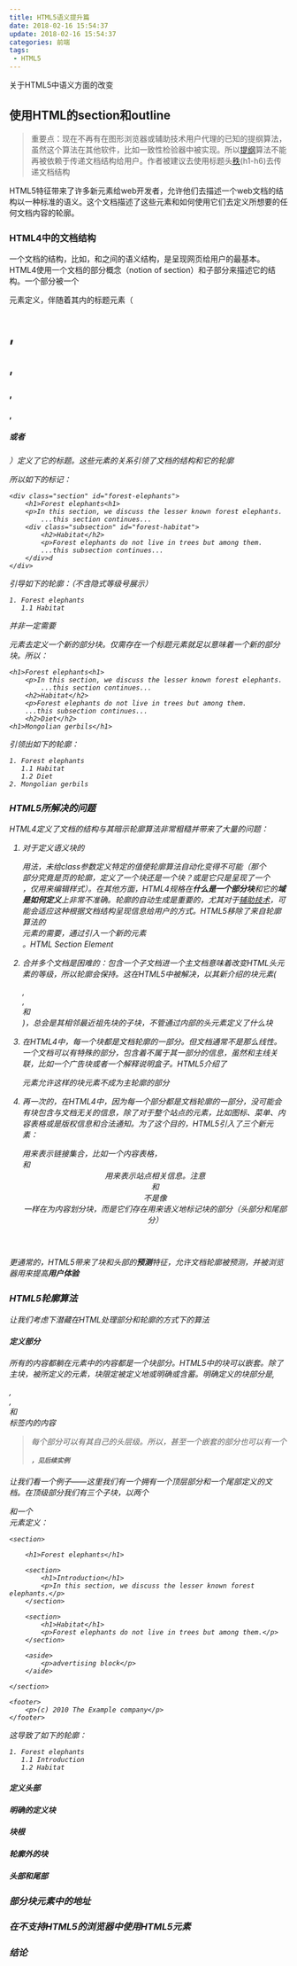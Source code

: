 ```yaml
---
title: HTML5语义提升篇
date: 2018-02-16 15:54:37
update: 2018-02-16 15:54:37
categories: 前端
tags: 
 - HTML5
---
```


关于HTML5中语义方面的改变

<!--more-->

## 使用HTML的section和outline

> 重要点：现在不再有在图形浏览器或辅助技术用户代理的已知的提纲算法，虽然这个算法在其他软件，比如一致性检验器中被实现。所以<a href="https://www.w3.org/TR/html5/sections.html#outline">提纲</a>算法不能再被依赖于传递文档结构给用户。作者被建议去使用标题头<a href="https://www.w3.org/TR/html5/sections.html#rank">秩</a>(h1-h6)去传递文档结构

HTML5特征带来了许多新元素给web开发者，允许他们去描述一个web文档的结构以一种标准的语义。这个文档描述了这些元素和如何使用它们去定义所想要的任何文档内容的轮廓。

### HTML4中的文档结构

一个文档的结构，比如，<body>和</body>之间的语义结构，是呈现网页给用户的最基本。HTML4使用一个文档的部分概念（notion of section）和子部分来描述它的结构。一个部分被一个<div>元素定义，伴随着其内的标题元素（<h1>,<h2>,<h3>,<h4>,<h5>或者<h6>）定义了它的标题。这些元素的关系引领了文档的结构和它的轮廓

所以如下的标记：

```html5
<div class="section" id="forest-elephants">
	<h1>Forest elephants<h1>
	<p>In this section, we discuss the lesser known forest elephants.
		...this section continues...
	<div class="subsection" id="forest-habitat">
		<h2>Habitat</h2>
		<p>Forest elephants do not live in trees but among them.
		...this subsection continues...
	</div>d
</div>
```

引导如下的轮廓：（不含隐式等级号展示）

```
1. Forest elephants
   1.1 Habitat
```

并非一定需要<div>元素去定义一个新的部分块。仅需存在一个标题元素就足以意味着一个新的部分块。所以：

```html5
<h1>Forest elephants<h1>
	<p>In this section, we discuss the lesser known forest elephants.
		...this section continues...
	<h2>Habitat</h2>
	<p>Forest elephants do not live in trees but among them.
	...this subsection continues...
	<h2>Diet</h2>
<h1>Mongolian gerbils</h1>
```

引领出如下的轮廓：

```
1. Forest elephants
   1.1 Habitat
   1.2 Diet
2. Mongolian gerbils
```

### HTML5所解决的问题

HTML4定义了文档的结构与其暗示轮廓算法非常粗糙并带来了大量的问题：

1. 对于定义语义块的<div>用法，未给class参数定义特定的值使轮廓算法自动化变得不可能（那个<div>部分究竟是页的轮廓，定义了一个块还是一个块？或是它只是呈现了一个<div>，仅用来编辑样式）。在其他方面，HTML4规格在**什么是一个部分块**和它的**域是如何定义**上非常不准确。轮廓的自动生成是重要的，尤其对于<a href="https://en.wikipedia.org/wiki/Assistive_technology">辅助技术</a>，可能会适应这种根据文档结构呈现信息给用户的方式。HTML5移除了来自轮廓算法的<div>元素的需要，通过引入一个新的元素<section>。HTML Section Element

2. 合并多个文档是困难的：包含一个子文档进一个主文档意味着改变HTML头元素的等级，所以轮廓会保持。这在HTML5中被解决，以其新介绍的块元素(<article>,<section>,<nav>和<aside>)，总会是其相邻最近祖先块的子块，不管通过内部的头元素定义了什么块

3. 在HTML4中，每一个块都是文档轮廓的一部分。但文档通常不是那么线性。一个文档可以有特殊的部分，包含着不属于其一部分的信息，虽然和主线关联，比如一个广告块或者一个解释说明盒子。HTML5介绍了<aside>元素允许这样的块元素不成为主轮廓的部分

4. 再一次的，在HTML4中，因为每一个部分都是文档轮廓的一部分，没可能会有块包含与文档无关的信息，除了对于整个站点的元素，比如图标、菜单、内容表格或是版权信息和合法通知。为了这个目的，HTML5引入了三个新元素：<nav>用来表示链接集合，比如一个内容表格，<footer>和<header>用来表示站点相关信息。注意<header>和<footer>不是像<section>一样在为内容划分块，而是它们存在用来语义地标记块的部分（头部分和尾部分）

更通常的，HTML5带来了块和头部的**预测**特征，允许文档轮廓被预测，并被浏览器用来提高**用户体验**

### HTML5轮廓算法

让我们考虑下潜藏在HTML处理部分和轮廓的方式下的算法

#### 定义部分

所有的内容都躺在<body>元素中的内容都是一个块部分。HTML5中的块可以嵌套。除了主块，被<body>所定义的元素，块限定被定义地或明确或含蓄。明确定义的块部分是<body>,<section>,<article>,<aside>和<nav>标签内的内容

> 每个部分可以有其自己的头层级。所以，甚至一个嵌套的部分也可以有一个<h1>，见后续实例

让我们看一个例子——这里我们有一个拥有一个顶层部分和一个尾部定义的文档。在顶级部分我们有三个子块，以两个<section>和一个<aside>元素定义：

```html5
<section>

	<h1>Forest elephants</h1>

	<section>
		<h1>Introduction</h1>
		<p>In this section, we discuss the lesser known forest elephants.</p>
	</section>

	<section>
		<h1>Habitat</h1>
		<p>Forest elephants do not live in trees but among them.</p>
	</section>

	<aside>
		<p>advertising block</p>
	</aide>

</section>

<footer>
	<p>(c) 2010 The Example company</p>
</footer>
```

这导致了如下的轮廓：

```
1. Forest elephants
   1.1 Introduction
   1.2 Habitat
```

#### 定义头部

#### 明确的定义块

#### 块根

#### 轮廓外的块

#### 头部和尾部




### 部分块元素中的地址

### 在不支持HTML5的浏览器中使用HTML5元素

### 结论
